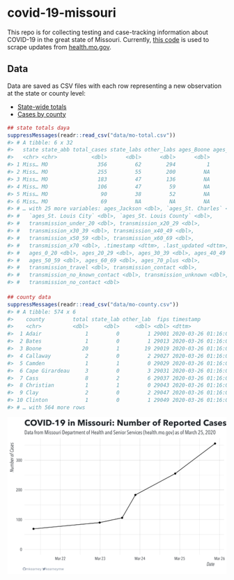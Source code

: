 
<!-- README.md is generated from README.Rmd. Please edit that file -->

# covid-19-missouri

<!-- badges: start -->

<!-- badges: end -->

This repo is for collecting testing and case-tracking information about
COVID-19 in the great state of Missouri. Currently, [this
code](R/scrape.R) is used to scrape updates from
[health.mo.gov](https://health.mo.gov).

## Data

Data are saved as CSV files with each row representing a new observation
at the state or county level:

  - [State-wide totals](data/mo-total.csv)
  - [Cases by county](data/mo-county.csv)

<!-- end list -->

``` r
## state totals daya
suppressMessages(readr::read_csv("data/mo-total.csv"))
#> # A tibble: 6 x 32
#>   state state_abb total_cases state_labs other_labs ages_Boone ages_Greene
#>   <chr> <chr>           <dbl>      <dbl>      <dbl>      <dbl>       <dbl>
#> 1 Miss… MO                356         62        294          1           3
#> 2 Miss… MO                255         55        200         NA          NA
#> 3 Miss… MO                183         47        136         NA          NA
#> 4 Miss… MO                106         47         59         NA          NA
#> 5 Miss… MO                 90         38         52         NA          NA
#> 6 Miss… MO                 69         NA         NA         NA          NA
#> # … with 25 more variables: ages_Jackson <dbl>, `ages_St. Charles` <dbl>,
#> #   `ages_St. Louis City` <dbl>, `ages_St. Louis County` <dbl>,
#> #   transmission_under_20 <dbl>, transmission_x20_29 <dbl>,
#> #   transmission_x30_39 <dbl>, transmission_x40_49 <dbl>,
#> #   transmission_x50_59 <dbl>, transmission_x60_69 <dbl>,
#> #   transmission_x70 <dbl>, .timestamp <dttm>, .last_updated <dttm>,
#> #   ages_0_20 <dbl>, ages_20_29 <dbl>, ages_30_39 <dbl>, ages_40_49 <dbl>,
#> #   ages_50_59 <dbl>, ages_60_69 <dbl>, ages_70_plus <dbl>,
#> #   transmission_travel <dbl>, transmission_contact <dbl>,
#> #   transmission_no_known_contact <dbl>, transmission_unknown <dbl>,
#> #   transmission_no_contact <dbl>

## county data
suppressMessages(readr::read_csv("data/mo-county.csv"))
#> # A tibble: 574 x 6
#>    county         total state_lab other_lab  fips timestamp          
#>    <chr>          <dbl>     <dbl>     <dbl> <dbl> <dttm>             
#>  1 Adair              1         0         1 29001 2020-03-26 01:16:01
#>  2 Bates              1         0         1 29013 2020-03-26 01:16:01
#>  3 Boone             20         1        19 29019 2020-03-26 01:16:01
#>  4 Callaway           2         0         2 29027 2020-03-26 01:16:01
#>  5 Camden             1         1         0 29029 2020-03-26 01:16:01
#>  6 Cape Girardeau     3         0         3 29031 2020-03-26 01:16:01
#>  7 Cass               8         2         6 29037 2020-03-26 01:16:01
#>  8 Christian          1         1         0 29043 2020-03-26 01:16:01
#>  9 Clay               2         0         2 29047 2020-03-26 01:16:01
#> 10 Clinton            1         0         1 29049 2020-03-26 01:16:01
#> # … with 564 more rows
```

![](img/timeseries.png)
